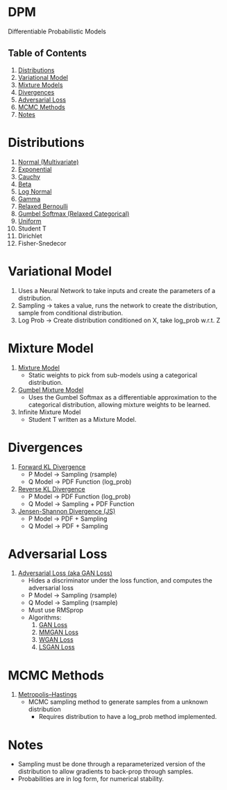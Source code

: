 # DPM
Differentiable Probabilistic Models

## Table of Contents
1. [Distributions](#distributions)
2. [Variational Model](#variational_model)
3. [Mixture Models](#mixture-models)
4. [Divergences](#divergences)
5. [Adversarial Loss](#adversarial-loss)
6. [MCMC Methods](#mcmc-methods)
7. [Notes](#notes)

# Distributions <a name="distributions"></a>
  1. [Normal (Multivariate)](https://en.wikipedia.org/wiki/Multivariate_normal_distribution)
  2. [Exponential](https://en.wikipedia.org/wiki/Exponential_distribution)
  3. [Cauchy](https://en.wikipedia.org/wiki/Cauchy_distribution)
  4. [Beta](https://en.wikipedia.org/wiki/Beta_distribution)
  5. [Log Normal](https://en.wikipedia.org/wiki/Log-normal_distribution)
  6. [Gamma](https://en.wikipedia.org/wiki/Gamma_distribution)
  7. [Relaxed Bernoulli](https://arxiv.org/abs/1611.00712)
  8. [Gumbel Softmax (Relaxed Categorical)](https://arxiv.org/abs/1611.01144)
  9. [Uniform](https://en.wikipedia.org/wiki/Uniform_distribution_(continuous))
  10. Student T
  11. Dirichlet
  12. Fisher-Snedecor

# Variational Model <a name="variational_model"></a>
  1. Uses a Neural Network to take inputs and create the parameters of a distribution.
  2. Sampling -> takes a value, runs the network to create the distribution,
    sample from conditional distribution.
  3. Log Prob -> Create distribution conditioned on X, take log_prob w.r.t. Z

# Mixture Model <a name="mixture-model"></a>
  1. [Mixture Model](https://en.wikipedia.org/wiki/Mixture_model)
      * Static weights to pick from sub-models using a categorical distribution.
  2. [Gumbel Mixture Model](https://arxiv.org/abs/1611.01144)
      * Uses the Gumbel Softmax as a differentiable approximation to the
      categorical distribution, allowing mixture weights to be learned.
  3. Infinite Mixture Model
      * Student T written as a Mixture Model.

# Divergences <a name="divergences"></a>
  1. [Forward KL Divergence](https://en.wikipedia.org/wiki/Kullback–Leibler_divergence)
      * P Model -> Sampling (rsample)
      * Q Model -> PDF Function (log_prob)
  2. [Reverse KL Divergence](https://en.wikipedia.org/wiki/Kullback–Leibler_divergence)
      * P Model -> PDF Function (log_prob)
      * Q Model -> Sampling + PDF Function
  3. [Jensen-Shannon Divergence (JS)](https://en.wikipedia.org/wiki/Jensen–Shannon_divergence)
      * P Model -> PDF + Sampling
      * Q Model -> PDF + Sampling

# Adversarial Loss <a name="#adversarial-loss"></a>
  1. [Adversarial Loss (aka GAN Loss)](https://arxiv.org/pdf/1711.10337.pdf)
      * Hides a discriminator under the loss function, and computes the adversarial loss
      * P Model -> Sampling (rsample)
      * Q Model -> Sampling (rsample)
      * Must use RMSprop
      * Algorithms:
          1. [GAN Loss](https://papers.nips.cc/paper/5423-generative-adversarial-nets.pdf)
          2. [MMGAN Loss](https://papers.nips.cc/paper/5423-generative-adversarial-nets.pdf)
          3. [WGAN Loss](https://arxiv.org/pdf/1701.07875.pdf)
          4. [LSGAN Loss](https://arxiv.org/pdf/1611.04076.pdf)

# MCMC Methods <a name="mcmc-methods"></a>
  1. [Metropolis–Hastings](https://en.wikipedia.org/wiki/Metropolis–Hastings_algorithm)
      * MCMC sampling method to generate samples from a unknown distribution
        * Requires distribution to have a log_prob method implemented.

# Notes <a name="notes"></a>
  * Sampling must be done through a reparameterized version of the
    distribution to allow gradients to back-prop through samples.
  * Probabilities are in log form, for numerical stability.
